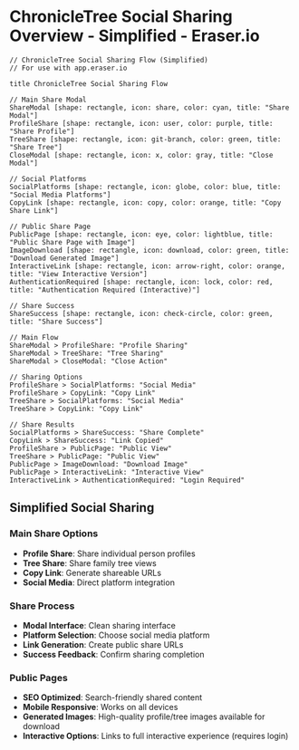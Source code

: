 # ChronicleTree Social Sharing Overview - Simplified - Eraser.io

```
// ChronicleTree Social Sharing Flow (Simplified)
// For use with app.eraser.io

title ChronicleTree Social Sharing Flow

// Main Share Modal
ShareModal [shape: rectangle, icon: share, color: cyan, title: "Share Modal"]
ProfileShare [shape: rectangle, icon: user, color: purple, title: "Share Profile"]
TreeShare [shape: rectangle, icon: git-branch, color: green, title: "Share Tree"]
CloseModal [shape: rectangle, icon: x, color: gray, title: "Close Modal"]

// Social Platforms
SocialPlatforms [shape: rectangle, icon: globe, color: blue, title: "Social Media Platforms"]
CopyLink [shape: rectangle, icon: copy, color: orange, title: "Copy Share Link"]

// Public Share Page
PublicPage [shape: rectangle, icon: eye, color: lightblue, title: "Public Share Page with Image"]
ImageDownload [shape: rectangle, icon: download, color: green, title: "Download Generated Image"]
InteractiveLink [shape: rectangle, icon: arrow-right, color: orange, title: "View Interactive Version"]
AuthenticationRequired [shape: rectangle, icon: lock, color: red, title: "Authentication Required (Interactive)"]

// Share Success
ShareSuccess [shape: rectangle, icon: check-circle, color: green, title: "Share Success"]

// Main Flow
ShareModal > ProfileShare: "Profile Sharing"
ShareModal > TreeShare: "Tree Sharing"
ShareModal > CloseModal: "Close Action"

// Sharing Options
ProfileShare > SocialPlatforms: "Social Media"
ProfileShare > CopyLink: "Copy Link"
TreeShare > SocialPlatforms: "Social Media"
TreeShare > CopyLink: "Copy Link"

// Share Results
SocialPlatforms > ShareSuccess: "Share Complete"
CopyLink > ShareSuccess: "Link Copied"
ProfileShare > PublicPage: "Public View"
TreeShare > PublicPage: "Public View"
PublicPage > ImageDownload: "Download Image"
PublicPage > InteractiveLink: "Interactive View"
InteractiveLink > AuthenticationRequired: "Login Required"
```

## Simplified Social Sharing

### Main Share Options
- **Profile Share**: Share individual person profiles
- **Tree Share**: Share family tree views
- **Copy Link**: Generate shareable URLs
- **Social Media**: Direct platform integration

### Share Process
- **Modal Interface**: Clean sharing interface
- **Platform Selection**: Choose social media platform
- **Link Generation**: Create public share URLs
- **Success Feedback**: Confirm sharing completion

### Public Pages
- **SEO Optimized**: Search-friendly shared content
- **Mobile Responsive**: Works on all devices
- **Generated Images**: High-quality profile/tree images available for download
- **Interactive Options**: Links to full interactive experience (requires login)
